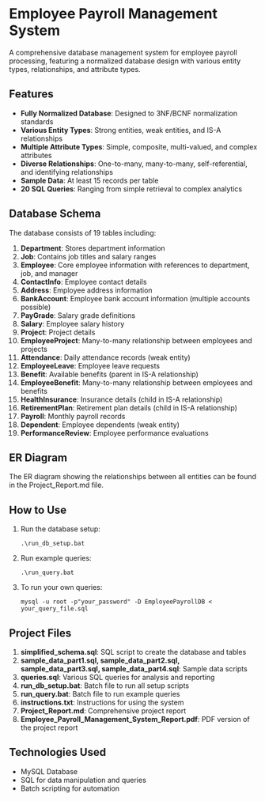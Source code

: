 # Employee Payroll Management System

A comprehensive database management system for employee payroll processing, featuring a normalized database design with various entity types, relationships, and attribute types.

## Features

- **Fully Normalized Database**: Designed to 3NF/BCNF normalization standards
- **Various Entity Types**: Strong entities, weak entities, and IS-A relationships
- **Multiple Attribute Types**: Simple, composite, multi-valued, and complex attributes
- **Diverse Relationships**: One-to-many, many-to-many, self-referential, and identifying relationships
- **Sample Data**: At least 15 records per table
- **20 SQL Queries**: Ranging from simple retrieval to complex analytics

## Database Schema

The database consists of 19 tables including:

1. **Department**: Stores department information
2. **Job**: Contains job titles and salary ranges
3. **Employee**: Core employee information with references to department, job, and manager
4. **ContactInfo**: Employee contact details
5. **Address**: Employee address information
6. **BankAccount**: Employee bank account information (multiple accounts possible)
7. **PayGrade**: Salary grade definitions
8. **Salary**: Employee salary history
9. **Project**: Project details
10. **EmployeeProject**: Many-to-many relationship between employees and projects
11. **Attendance**: Daily attendance records (weak entity)
12. **EmployeeLeave**: Employee leave requests
13. **Benefit**: Available benefits (parent in IS-A relationship)
14. **EmployeeBenefit**: Many-to-many relationship between employees and benefits
15. **HealthInsurance**: Insurance details (child in IS-A relationship)
16. **RetirementPlan**: Retirement plan details (child in IS-A relationship)
17. **Payroll**: Monthly payroll records
18. **Dependent**: Employee dependents (weak entity)
19. **PerformanceReview**: Employee performance evaluations

## ER Diagram

The ER diagram showing the relationships between all entities can be found in the Project_Report.md file.

## How to Use

1. Run the database setup:
   ```
   .\run_db_setup.bat
   ```

2. Run example queries:
   ```
   .\run_query.bat
   ```

3. To run your own queries:
   ```
   mysql -u root -p"your_password" -D EmployeePayrollDB < your_query_file.sql
   ```

## Project Files

1. **simplified_schema.sql**: SQL script to create the database and tables
2. **sample_data_part1.sql, sample_data_part2.sql, sample_data_part3.sql, sample_data_part4.sql**: Sample data scripts
3. **queries.sql**: Various SQL queries for analysis and reporting
4. **run_db_setup.bat**: Batch file to run all setup scripts
5. **run_query.bat**: Batch file to run example queries
6. **instructions.txt**: Instructions for using the system
7. **Project_Report.md**: Comprehensive project report
8. **Employee_Payroll_Management_System_Report.pdf**: PDF version of the project report

## Technologies Used

- MySQL Database
- SQL for data manipulation and queries
- Batch scripting for automation 